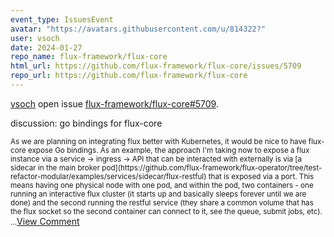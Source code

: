 ```yaml
---
event_type: IssuesEvent
avatar: "https://avatars.githubusercontent.com/u/814322?"
user: vsoch
date: 2024-01-27
repo_name: flux-framework/flux-core
html_url: https://github.com/flux-framework/flux-core/issues/5709
repo_url: https://github.com/flux-framework/flux-core
---
```


<a href='https://github.com/vsoch' target='_blank'>vsoch</a> open issue <a href='https://github.com/flux-framework/flux-core/issues/5709' target='_blank'>flux-framework/flux-core#5709</a>.

<p>discussion: go bindings for flux-core</p><small>As we are planning on integrating flux better with Kubernetes, it would be nice to have flux-core expose Go bindings. As an example, the approach I'm taking now to expose a flux instance via a service -> ingress -> API that can be interacted with externally is via [a sidecar in the main broker pod](https://github.com/flux-framework/flux-operator/tree/test-refactor-modular/examples/services/sidecar/flux-restful) that is exposed via a port. This means having one physical node with one pod, and within the pod, two containers - one running an interactive flux cluster (it starts up and basically sleeps forever until we are done) and the second running the restful service (they share a common volume that has the flux socket so the second container can connect to it, see the queue, submit jobs, etc)....</small><a href='https://github.com/flux-framework/flux-core/issues/5709' target='_blank'>View Comment</a>